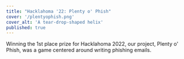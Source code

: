 ```yaml
---
title: "Hacklahoma '22: Plenty o' Phish"
cover: '/plentyophish.png'
cover_alt: 'A tear-drop-shaped helix'
published: true
---
```


<script>
    import { AnchorButton } from "$lib";
</script>

Winning the 1st place prize for Hacklahoma 2022, our project, Plenty o' Phish, was a game
centered around writing phishing emails.

<AnchorButton href="https://plentyophish.tauser.us/" label="Hosted Site" ext />
<AnchorButton href="https://devpost.com/software/plenty-o-phish" label="DevPost" ext />